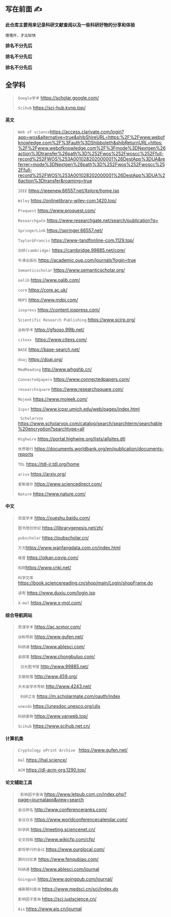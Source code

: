 ## 写在前面 ✍

**此仓库主要用来记录科研文献查阅以及一些科研好物的分享和体验**

`慢慢开，才比较快`

**排名不分先后**

**排名不分先后**

**排名不分先后**


## 全学科

> `Google学术`  https://scholar.google.com/
>
> `Scihub` https://sci-hub.kvnp.top/

#### 英文

> `Web of science`https://access.clarivate.com/login?app=wos&alternative=true&shibShireURL=https:%2F%2Fwww.webofknowledge.com%2F%3Fauth%3DShibboleth&shibReturnURL=https:%2F%2Fwww.webofknowledge.com%2F%3Fmode%3DNextgen%26action%3Dtransfer%26path%3D%252Fwos%252Fwoscc%252Ffull-record%252FWOS%253A001028202000001%26DestApp%3DUA&referrer=mode%3DNextgen%26path%3D%252Fwos%252Fwoscc%252Ffull-record%252FWOS%253A001028202000001%26DestApp%3DUA%26action%3Dtransfer&roaming=true
>
> `IEEE` https://ieeenew.66557.net/Xplore/home.jsp
>
> `Wiley` https://onlinelibrary-wiley-com.1420.top/
>
> `Proquest` https://www.proquest.com/
>
> `Researchgate` https://www.researchgate.net/search/publication?q=
>
> `SpringerLink` https://springer.66557.net/
>
> `Taylor&Francis` https://www-tandfonline-com.1129.top/
>
> `剑桥(cambridge)` https://cambridge.99885.net/core/
> 
> `牛津出版社` https://academic.oup.com/journals?login=true
>
> `Semanticscholar` https://www.semanticscholar.org/
>
> `oalib` https://www.oalib.com/
>
> `core` https://core.ac.uk/
>
> `MDPI` https://www.mdpi.com/
>
> `iospress` https://content.iospress.com/
>
> `Scientific Research Publishing` https://www.scirp.org/
>
> `谷粉学术` https://gfsoso.99lb.net/
>
> `citexs ` https://www.citexs.com/
>
> `BASE` https://base-search.net/
>
> `doaj` https://doaj.org/
>
> `MedReading` http://www.whgshb.cn/
>
> `Connectedpapers` https://www.connectedpapers.com/
>
> `researchsquare` https://www.researchsquare.com/
>
> `Mojeek` https://www.mojeek.com/
>
> `Icpsr` https://www.icpsr.umich.edu/web/pages/index.html
>
> ` Scholarvox` https://www.scholarvox.com/catalog/search/searchterm/searchable%20encryption?searchtype=all
>
> `Highwire` https://portal.highwire.org/lists/allsites.dtl
>
> `世界银行` https://documents.worldbank.org/en/publication/documents-reports
>
> `TDL` https://tdl-ir.tdl.org/home
>
> `arivx` https://arxiv.org/
>
> `爱斯维尔` https://www.sciencedirect.com/
>
> `Nature` https://www.nature.com/

#### 中文

> `百度学术` https://xueshu.baidu.com/
>
> `图书馆创世纪` https://librarygenesis.net/zh/
>
> `pubscholar` https://pubscholar.cn/
>
> `万方`https://www.wanfangdata.com.cn/index.html
>
> `维普` https://qikan.cqvip.com/
>
> `知网`https://www.cnki.net/
>
> `科学文库` https://book.sciencereading.cn/shop/main/Login/shopFrame.do
>
> `读秀` https://www.duxiu.com/login.jsp
>
> `X-mol` https://www.x-mol.com/


#### 综合导航网站

> `思谋学术` https://ac.scmor.com/
>
> `谷粉导航` https://www.gufen.net/
>
> `科研通` https://www.ablesci.com/
>
> `虫部落` https://www.chongbuluo.com/
>
> ` 日光图书馆` http://www.99885.net/
>
> `文献部落` http://www.459.org/
>
> `大木虫学术导航` http://www.4243.net/
>
> ` 科研之友` https://m.scholarmate.com/oauth/index
>
> `unesdo` https://unesdoc.unesco.org/ulis
>
> `科研废物` https://www.yanweb.top/
>
> `Scihub` https://www.scihub.net.cn/
>
> 


#### 计算机类

> `Cryptology ePrint Archive ` https://www.gufen.net/
>
> `Hal` https://hal.science/
>
> `ACM` https://dl-acm-org.1290.top/


#### 论文辅助工具

> ` 影响因子查询` https://www.letpub.com.cn/index.php?page=journalapp&view=search
>
> `会议排名` http://www.conferenceranks.com/
>
> `会议日志` https://www.worldconferencecalendar.com/
>
> `科学网` https://meeting.sciencenet.cn/
>
> `论文投稿` http://www.wikicfp.com/cfp/
>
> `即将举行的会议` https://www.ourglocal.com/
>
> `期刊分区表` https://www.fenqubiao.com/
>
> `科研通` https://www.ablesci.com/journal
>
> `Goingpub` https://www.goingpub.com/journal/
>
> `梅斯期刊查询` https://www.medsci.cn/sci/index.do
>
> `影响因子查询` https://sci.justscience.cn/
>
>  `Ais` https://www.ais.cn/journal
